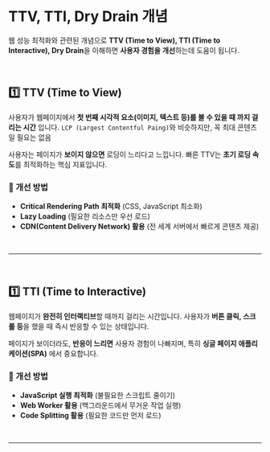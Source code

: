 # TTV, TTI, Dry Drain 개념
웹 성능 최적화와 관련된 개념으로 **TTV (Time to View), TTI (Time to Interactive), Dry Drain**을 이해하면 **사용자 경험을 개선**하는데 도움이 됩니다.

<br>

## 1️⃣ TTV (Time to View)
사용자가 웹페이지에서 **첫 번째 시각적 요소(이미지, 텍스트 등)를 볼 수 있을 때 까지 걸리는 시간** 입니다. 
`LCP (Largest Contentful Paing)`와 비슷하지만, 꼭 최대 콘텐츠일 필요는 없음

사용자는 페이지가 **보이지 않으면** 로딩이 느리다고 느낍니다. 빠른 TTV는 **초기 로딩 속도**를 최적화하는 핵심 지표입니다.

### 🔹 개선 방법
- **Critical Rendering Path 최적화** (CSS, JavaScript 최소화)
- **Lazy Loading** (필요한 리소스만 우선 로드)
- **CDN(Content Delivery Network) 활용** (전 세계 서버에서 빠르게 콘텐츠 제공)

<br>

---

<br>


## 1️⃣ TTI (Time to Interactive)
웹페이지가 **완전히 인터랙티브**할 때까지 걸리는 시간입니다. 사용자가 **버튼 클릭, 스크롤 등**을 했을 때 즉시 반응할 수 있는 상태입니다.

페이지가 보이더라도, **반응이 느리면** 사용자 경험이 나빠지며, 특히 **싱글 페이지 애플리케이션(SPA)** 에서 중요합니다.

### 🔹 개선 방법
- **JavaScript 실행 최적화** (불필요한 스크립트 줄이기)
- **Web Worker 활용** (백그라운드에서 무거운 작업 실행)
- **Code Splitting 활용** (필요한 코드만 먼저 로드)

<br>

- - -

<br>